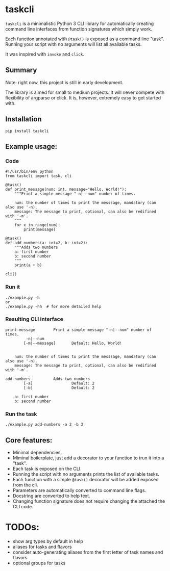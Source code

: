 # taskcli

`taskcli` is a minimalistic Python 3 CLI library for automatically
creating command line interfaces from function signatures which simply work.

Each function annotated with `@task()` is exposed as a command line "task".
Running your script with no arguments will list all available tasks.

It was inspired with `invoke` and `click`.

## Summary
Note: right now, this project is still in early development.

The library is aimed for small to medium projects.
It will never compete with flexibility of argparse or click.
It is, however, extremely easy to get started with.

## Installation

```
pip install taskcli
```

## Example usage:
### Code
```
#!/usr/bin/env python
from taskcli import task, cli

@task()
def print_message(num: int, message="Hello, World!"):
    """Print a simple message "-n|--num" number of times.

    num: the number of times to print the messsage, mandatory (can also use '-n).
    message: The message to print, optional, can also be redifined with '-m'.
    """
    for x in range(num):
        print(message)

@task()
def add_numbers(a: int=2, b: int=2):
    """Adds two numbers
    a: first number
    b: second number
    """
    print(a + b)

cli()
```
### Run it
    ./example.py -h
    or
    ./example.py -hh  # for more detailed help

### Resulting CLI interface
```
print-message        Print a simple message "-n|--num" number of times.
         -n|--num
        [-m|--message]       Default: Hello, World!


    num: the number of times to print the messsage, mandatory (can also use '-n).
    message: The message to print, optional, can also be redifined with '-m'.

add-numbers          Adds two numbers
        [-a]                 Default: 2
        [-b]                 Default: 2

    a: first number
    b: second number
```

### Run the task
```./example.py add-numbers -a 2 -b 3```

## Core features:
- Minimal dependencies.
- Miminal boilerplate, just add a decorator to your function to trun it into a "task".
- Each task is exposed on the CLI.
- Running the script with no arguments prints the list of available tasks.
- Each function with a simple `@task()` decorator will be added exposed from the cli.
- Parameters are automatically converted to command line flags.
- Docstring are converted to help text.
- Changing function signature does not require changing the attached the CLI code.



# TODOs:
- show arg types by default in help
- aliases for tasks and flavors
- consider auto-generating aliases from the first letter of task names and flavors
- optional groups for tasks
